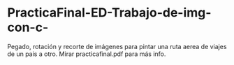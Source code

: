 # PracticaFinal-ED-Trabajo-de-img-con-c-
Pegado, rotación y recorte de imágenes para pintar una ruta aerea de viajes de un pais a otro. Mirar practicafinal.pdf para más info.
